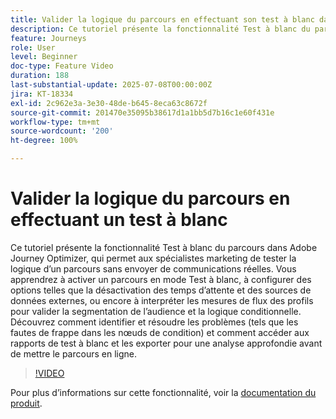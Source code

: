 ```yaml
---
title: Valider la logique du parcours en effectuant son test à blanc dans Adobe Journey Optimizer
description: Ce tutoriel présente la fonctionnalité Test à blanc du parcours dans Adobe Journey Optimizer, qui permet aux spécialistes marketing de tester la logique d’un parcours sans envoyer de communications réelles. Vous apprendrez à activer un parcours en mode Test à blanc, à configurer des options telles que la désactivation des temps d’attente et des sources de données externes, ou encore à interpréter les mesures de flux des profils pour valider la segmentation de l’audience et la logique conditionnelle. Découvrez comment identifier et résoudre les problèmes (tels que les fautes de frappe dans les nœuds de condition) et comment accéder aux rapports de test à blanc et les exporter pour une analyse approfondie avant de mettre le parcours en ligne.
feature: Journeys
role: User
level: Beginner
doc-type: Feature Video
duration: 188
last-substantial-update: 2025-07-08T00:00:00Z
jira: KT-18334
exl-id: 2c962e3a-3e30-48de-b645-8eca63c8672f
source-git-commit: 201470e35095b38617d1a1bb5d7b16c1e60f431e
workflow-type: tm+mt
source-wordcount: '200'
ht-degree: 100%

---
```


# Valider la logique du parcours en effectuant un test à blanc

Ce tutoriel présente la fonctionnalité Test à blanc du parcours dans Adobe Journey Optimizer, qui permet aux spécialistes marketing de tester la logique d’un parcours sans envoyer de communications réelles. Vous apprendrez à activer un parcours en mode Test à blanc, à configurer des options telles que la désactivation des temps d’attente et des sources de données externes, ou encore à interpréter les mesures de flux des profils pour valider la segmentation de l’audience et la logique conditionnelle. Découvrez comment identifier et résoudre les problèmes (tels que les fautes de frappe dans les nœuds de condition) et comment accéder aux rapports de test à blanc et les exporter pour une analyse approfondie avant de mettre le parcours en ligne.

>[!VIDEO](https://video.tv.adobe.com/v/3464681/?learn=on&enablevpops)

Pour plus d’informations sur cette fonctionnalité, voir la [documentation du produit](https://experienceleague.adobe.com/fr/docs/journey-optimizer/using/orchestrate-journeys/create-journey/journey-dry-run).
